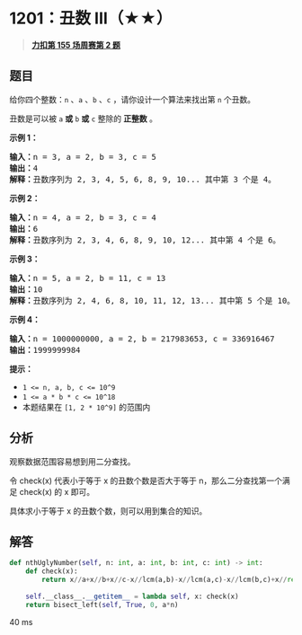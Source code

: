 # 1201：丑数 III（★★）


> <u>**[力扣第 155 场周赛第 2 题](https://leetcode.cn/problems/ugly-number-iii/)**</u>

## 题目

<p>给你四个整数：<code>n</code> 、<code>a</code> 、<code>b</code> 、<code>c</code> ，请你设计一个算法来找出第 <code>n</code> 个丑数。</p>

<p>丑数是可以被 <code>a</code> <strong>或</strong> <code>b</code> <strong>或</strong> <code>c</code> 整除的 <strong>正整数</strong> 。</p>



<p><strong>示例 1：</strong></p>

<pre>
<strong>输入：</strong>n = 3, a = 2, b = 3, c = 5
<strong>输出：</strong>4
<strong>解释：</strong>丑数序列为 2, 3, 4, 5, 6, 8, 9, 10... 其中第 3 个是 4。</pre>

<p><strong>示例 2：</strong></p>

<pre>
<strong>输入：</strong>n = 4, a = 2, b = 3, c = 4
<strong>输出：</strong>6
<strong>解释：</strong>丑数序列为 2, 3, 4, 6, 8, 9, 10, 12... 其中第 4 个是 6。
</pre>

<p><strong>示例 3：</strong></p>

<pre>
<strong>输入：</strong>n = 5, a = 2, b = 11, c = 13
<strong>输出：</strong>10
<strong>解释：</strong>丑数序列为 2, 4, 6, 8, 10, 11, 12, 13... 其中第 5 个是 10。
</pre>

<p><strong>示例 4：</strong></p>

<pre>
<strong>输入：</strong>n = 1000000000, a = 2, b = 217983653, c = 336916467
<strong>输出：</strong>1999999984
</pre>



<p><strong>提示：</strong></p>

<ul>
<li><code>1 <= n, a, b, c <= 10^9</code></li>
<li><code>1 <= a * b * c <= 10^18</code></li>
<li>本题结果在 <code>[1, 2 * 10^9]</code> 的范围内</li>
</ul>


## 分析

观察数据范围容易想到用二分查找。

令 check(x) 代表小于等于 x 的丑数个数是否大于等于 n，那么二分查找第一个满足 check(x) 的 x 即可。

具体求小于等于 x 的丑数个数，则可以用到集合的知识。

## 解答

```python
def nthUglyNumber(self, n: int, a: int, b: int, c: int) -> int:
    def check(x):
        return x//a+x//b+x//c-x//lcm(a,b)-x//lcm(a,c)-x//lcm(b,c)+x//reduce(lcm, [a,b,c])>=n
    
    self.__class__.__getitem__ = lambda self, x: check(x)
    return bisect_left(self, True, 0, a*n)
```
40 ms

